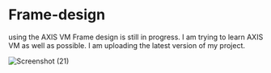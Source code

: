 # Frame-design
using the AXIS VM
Frame design is still in progress. I am trying to learn AXIS VM as well as possible. I am uploading the latest version of my project.

![Screenshot (21)](https://user-images.githubusercontent.com/115006824/193872322-d99c6a38-5d28-4697-923b-0920ca4e2f19.png)
